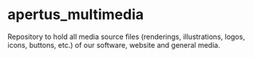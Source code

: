 apertus_multimedia
==================

  Repository to hold all media source files (renderings, illustrations, logos, icons, buttons, etc.) of our software, website and general media.
